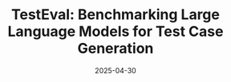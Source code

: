 ---
title: "TestEval: Benchmarking Large Language Models for Test Case Generation"
collection: publications
excerpt: 'Wenhan Wang*, <u><b>Chenyuan Yang*</b></u>, Zhijie Wang*, Yuheng Huang, Zhaoyang Chu, Da Song, Lingming Zhang, An Ran Chen, Lei Ma'
time: 'April 2025'
date: 2025-04-30
paperurl: 'https://arxiv.org/abs/2406.04531'
codeurl: 'https://llm4softwaretesting.github.io'
venue: 'The 2025 Annual Conference of the Nations of the Americas Chapter of the ACL'
short: 'NAACL Findings 2025'
---
